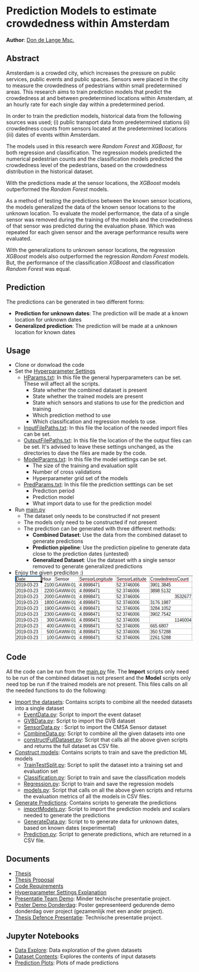 # Prediction Models to estimate crowdedness within Amsterdam
**Author**: [Don de Lange Msc.](mailto:delangedon@gmail.com?subject=[Github]%20Prediction%20Models%20Crowdedness)

## Abstract
Amsterdam is a crowded city, which increases the pressure on public services, public events and public spaces. Sensors were placed in the city to measure the crowdedness of pedestrians within small predetermined areas. This research aims to train prediction models that predict the crowdedness at and between predetermined locations within Amsterdam, at an hourly rate for each single day within a predetermined period. 

In order to train the prediction models, historical data from the following sources was used; (i) public transport data from predetermined stations (ii) crowdedness counts from sensors located at the predetermined locations (iii) dates of events within Amsterdam. 

The models used in this research were *Random Forest* and *XGBoost*, for both regression and classification. The regression models predicted the numerical pedestrian counts and the classification models predicted the crowdedness level of the pedestrians, based on the crowdedness distribution in the historical dataset. 

With the predictions made at the sensor locations, the *XGBoost* models outperformed the *Random Forest* models. 

As a method of testing the predictions between the known sensor locations, the models generalized the data of the known sensor locations to the unknown location. To evaluate the model performance, the data of a single sensor was removed during the training of the models and the crowdedness of that sensor was predicted during the evaluation phase. Which was repeated for each given sensor and the average performance results were evaluated. 

With the generalizations to unknown sensor locations, the regression *XGBoost* models also outperformed the regression *Random Forest* models. But, the performance of the classification *XGBoost* and classification *Random Forest* was equal. 

## Prediction
The predictions can be generated in two different forms:
- **Prediction for unknown dates**: The prediction will be made at a known location for unknown dates
- **Generalized prediction**: The prediction will be made at a unknown location for known dates

## Usage
- Clone or donwload the code
- Set the [Hyperparameter Settings](ParamSettings)
    - [HParams.txt](ParamSettings/HParams.txt): In this file the general hyperparameters can be set. These will affect all the scripts. 
        - State whether the combined dataset is present
        - State whether the trained models are present
        - State which sensors and stations to use for the prediction and training
        - Which prediction method to use
        - Which classification and regression models to use. 
    - [InputFilePaths.txt](ParamSettings/InputFilePaths.txt): In this file the location of the needed import files can be set. 
    - [OutputFilePaths.txt](ParamSettings/OutputFilePaths.txt): In this file the location of the the output files can be set. It's advised to leave these settings unchanged, as the directories to dave the files are made by the code. 
    - [ModelParams.txt](ParamSettings/ModelParams.txt): In this file the model settings can be set. 
        - The size of the training and evaluation split
        - Number of cross validations
        - Hyperparameter grid set of the models
    - [PredParams.txt](ParamSettings/PredParams.txt): In this file the prediction setttings can be set
        - Prediction period 
        - Prediction model
        - What import data to use for the prediction model
- Run [main.py](main.py)
    - The dataset only needs to be constructed if not present
    - The models only need to be constructed if not present 
    - The prediction can be generated with three different methods:
        - **Combined Dataset**: Use the data from the combined dataset to generate predictions
        - **Prediction pipeline**: Use the prediction pipeline to generate data close to the prediction dates (untested)
        - **Generalized Dataset**: Use the dataset with a single sensor removed to generate generalized predictions
- Enjoy the given prediciton :) 
![Output](Additional/OutputFile.PNG)

## Code
All the code can be run from the [main.py](main.py) file. The **Import** scripts only need to be run of the combined dataset is not present and the **Model** scripts only need top be run if the trained models are not present. This files calls on all the needed functions to do the following:
- [Import the datasets](Code/ImportData): Contains scripts to combine all the needed datasets into a single dataset
    - [EventData.py](Code/ImportData/EventData.py): Script to import the event dataset
    - [GVBData.py](Code/ImportData/GVBData.py): Script to import the GVB dataset
    - [SensorData.py](Code/ImportData/SensorData.py) : Script to import the CMSA Sensor dataset
    - [CombineData.py](Code/ImportData/CombineData.py): Script to combine all the given datasets into one
    - [constructFullDataset.py](Code/ImportData/constructFullDataset.py): Script that calls all the above given scripts and returns the full dataset as CSV file. 
- [Construct models](Code/Models): Contains scripts to train and save the prediction ML models
    - [TrainTestSplit.py](Code/Models/TrainTestSplit.py): Script to split the dataset into a training set and evaluation set
    - [Classification.py](Code/Models/Classification.py): Script to train and save the classification models 
    - [Regression.py](Code/Models/Regression.py): Script to train and save the regression models
    - [models.py](Code/Models/models.py): Script that calls on all the above given scripts and returns the evaluation metrics of all the models in CSV files. 
- [Generate Predictions](Code/Prediction): Contains scripts to generate the predictions
    - [importModels.py](Code/Prediction/importModels.py): Script to import the prediction models and scalars needed to generate the predictions
    - [GenerateData.py](Code/Prediction/GenerateData.py): Script to to generate data for unknown dates, based on known dates (experimental)
    - [Prediction.py](Code/Prediction/Prediction.py): Script to generate predictions, which are returned in a CSV file. 

## Documents
- [Thesis](Documents/Thesis%20Crowdedness.pdf)
- [Thesis Proposal](Documents/Thesis_Proposal_Crowdedness.pdf)
- [Code Requirements](Documents/Requirements.md)
- [Hyperparameter Settings Explanation](Documents/Hyperparameters.md)
- [Presentatie Team Demo](Documents/Team%20Demo%20Presentatie.pdf): Minder technische presentatie project.
- [Poster Demo Donderdag](Documents/Poster%20DemoDonderdag.pdf): Poster gepresenteerd gedurende demo donderdag over project (gezamenlijk met een ander project). 
- [Thesis Defence Presentatie](Documents/Thesis%20Defence%20Presentatie.pdf): Technische presentatie project. 

## Jupyter Notebooks 
- [Data Explore](Jupyter%20Notebooks/Data%20Explore.ipynb): Data exploration of the given datasets
- [Dataset Contents](Jupyter%20Notebooks/Dataset%Contents.ipynb): Explores the contents of input datasets
- [Prediction Plots](Jupyter%20Notebooks/Prediction%Plots.ipynb): Plots of made predictions